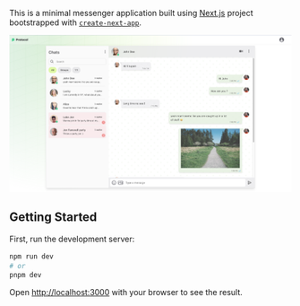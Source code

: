 This is a minimal messenger application built using [Next.js](https://nextjs.org) project bootstrapped with [`create-next-app`](https://nextjs.org/docs/app/api-reference/cli/create-next-app).

![plot](./public/messenger.png)

## Getting Started

First, run the development server:

```bash
npm run dev
# or
pnpm dev
```

Open [http://localhost:3000](http://localhost:3000) with your browser to see the result.
